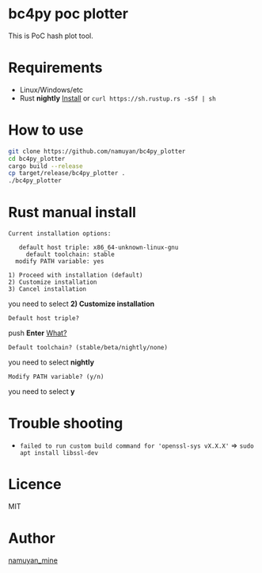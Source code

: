 bc4py poc plotter
====
This is PoC hash plot tool.

Requirements
====
* Linux/Windows/etc
* Rust **nightly** [Install](https://forge.rust-lang.org/other-installation-methods.html#more-rustup) or `curl https://sh.rustup.rs -sSf | sh`

How to use
====
```bash
git clone https://github.com/namuyan/bc4py_plotter
cd bc4py_plotter
cargo build --release
cp target/release/bc4py_plotter .
./bc4py_plotter
```

Rust manual install
====
```text
Current installation options:
 
   default host triple: x86_64-unknown-linux-gnu
     default toolchain: stable
  modify PATH variable: yes
 
1) Proceed with installation (default)
2) Customize installation
3) Cancel installation
```
you need to select **2) Customize installation**

```text
Default host triple?
```
push **Enter** [What?](https://stackoverflow.com/questions/49368232/what-is-a-default-host-triple-in-rust)

```text
Default toolchain? (stable/beta/nightly/none)
```
you need to select **nightly**

```text
Modify PATH variable? (y/n)
```
you need to select **y**

Trouble shooting
====
* `failed to run custom build command for 'openssl-sys vX.X.X'` => `sudo apt install libssl-dev`

Licence
====
MIT

Author
====
[namuyan_mine](http://twitter.com/namuyan_mine)
